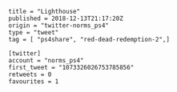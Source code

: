 ```
title = "Lighthouse"
published = 2018-12-13T21:17:20Z
origin = "twitter-norms_ps4"
type = "tweet"
tag = [ "ps4share", "red-dead-redemption-2",]

[twitter]
account = "norms_ps4"
first_tweet = "1073326026753785856"
retweets = 0
favourites = 1
```

<p class='image'><img src='https://mnf.m17s.net/2018/12/13/DuU4VO5W0AYwb2Z.jpg' alt=''></p>

